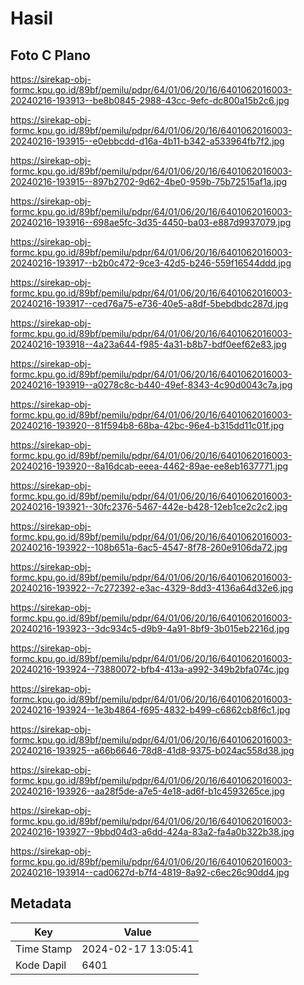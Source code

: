 # Hasil

## Foto C Plano

https://sirekap-obj-formc.kpu.go.id/89bf/pemilu/pdpr/64/01/06/20/16/6401062016003-20240216-193913--be8b0845-2988-43cc-9efc-dc800a15b2c6.jpg

https://sirekap-obj-formc.kpu.go.id/89bf/pemilu/pdpr/64/01/06/20/16/6401062016003-20240216-193915--e0ebbcdd-d16a-4b11-b342-a533964fb7f2.jpg

https://sirekap-obj-formc.kpu.go.id/89bf/pemilu/pdpr/64/01/06/20/16/6401062016003-20240216-193915--897b2702-9d62-4be0-959b-75b72515af1a.jpg

https://sirekap-obj-formc.kpu.go.id/89bf/pemilu/pdpr/64/01/06/20/16/6401062016003-20240216-193916--698ae5fc-3d35-4450-ba03-e887d9937079.jpg

https://sirekap-obj-formc.kpu.go.id/89bf/pemilu/pdpr/64/01/06/20/16/6401062016003-20240216-193917--b2b0c472-9ce3-42d5-b246-559f16544ddd.jpg

https://sirekap-obj-formc.kpu.go.id/89bf/pemilu/pdpr/64/01/06/20/16/6401062016003-20240216-193917--ced76a75-e736-40e5-a8df-5bebdbdc287d.jpg

https://sirekap-obj-formc.kpu.go.id/89bf/pemilu/pdpr/64/01/06/20/16/6401062016003-20240216-193918--4a23a644-f985-4a31-b8b7-bdf0eef62e83.jpg

https://sirekap-obj-formc.kpu.go.id/89bf/pemilu/pdpr/64/01/06/20/16/6401062016003-20240216-193919--a0278c8c-b440-49ef-8343-4c90d0043c7a.jpg

https://sirekap-obj-formc.kpu.go.id/89bf/pemilu/pdpr/64/01/06/20/16/6401062016003-20240216-193920--81f594b8-68ba-42bc-96e4-b315dd11c01f.jpg

https://sirekap-obj-formc.kpu.go.id/89bf/pemilu/pdpr/64/01/06/20/16/6401062016003-20240216-193920--8a16dcab-eeea-4462-89ae-ee8eb1637771.jpg

https://sirekap-obj-formc.kpu.go.id/89bf/pemilu/pdpr/64/01/06/20/16/6401062016003-20240216-193921--30fc2376-5467-442e-b428-12eb1ce2c2c2.jpg

https://sirekap-obj-formc.kpu.go.id/89bf/pemilu/pdpr/64/01/06/20/16/6401062016003-20240216-193922--108b651a-6ac5-4547-8f78-260e9106da72.jpg

https://sirekap-obj-formc.kpu.go.id/89bf/pemilu/pdpr/64/01/06/20/16/6401062016003-20240216-193922--7c272392-e3ac-4329-8dd3-4136a64d32e6.jpg

https://sirekap-obj-formc.kpu.go.id/89bf/pemilu/pdpr/64/01/06/20/16/6401062016003-20240216-193923--3dc934c5-d9b9-4a91-8bf9-3b015eb2216d.jpg

https://sirekap-obj-formc.kpu.go.id/89bf/pemilu/pdpr/64/01/06/20/16/6401062016003-20240216-193924--73880072-bfb4-413a-a992-349b2bfa074c.jpg

https://sirekap-obj-formc.kpu.go.id/89bf/pemilu/pdpr/64/01/06/20/16/6401062016003-20240216-193924--1e3b4864-f695-4832-b499-c6862cb8f6c1.jpg

https://sirekap-obj-formc.kpu.go.id/89bf/pemilu/pdpr/64/01/06/20/16/6401062016003-20240216-193925--a66b6646-78d8-41d8-9375-b024ac558d38.jpg

https://sirekap-obj-formc.kpu.go.id/89bf/pemilu/pdpr/64/01/06/20/16/6401062016003-20240216-193926--aa28f5de-a7e5-4e18-ad6f-b1c4593265ce.jpg

https://sirekap-obj-formc.kpu.go.id/89bf/pemilu/pdpr/64/01/06/20/16/6401062016003-20240216-193927--9bbd04d3-a6dd-424a-83a2-fa4a0b322b38.jpg

https://sirekap-obj-formc.kpu.go.id/89bf/pemilu/pdpr/64/01/06/20/16/6401062016003-20240216-193914--cad0627d-b7f4-4819-8a92-c6ec26c90dd4.jpg


## Metadata

| Key        | Value               |
| ---------- | ------------------- |
| Time Stamp | 2024-02-17 13:05:41 |
| Kode Dapil | 6401                |



